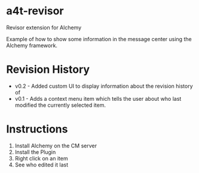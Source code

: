 # a4t-revisor
Revisor extension for Alchemy

Example of how to show some information in the message center using the Alchemy framework.

Revision History
================
 - v0.2 - Added custom UI to display information about the revision history of 
 - v0.1 - Adds a context menu item which tells the user about who last modified the currently selected item.

Instructions
============
1. Install Alchemy on the CM server
2. Install the Plugin
3. Right click on an item
4. See who edited it last
